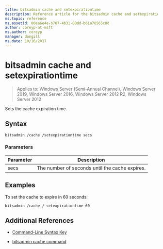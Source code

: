```yaml
---
title: bitsadmin cache and setexpirationtime
description: Reference article for the bitsadmin cache and setexpirationtime command, which sets the cache expiration time.
ms.topic: reference
ms.assetid: 00ea6e4e-b707-4b31-88dd-b61a78565c8d
author: coreyp-at-msft
ms.author: coreyp
manager: dongill
ms.date: 10/16/2017
---
```


# bitsadmin cache and setexpirationtime

> Applies to: Windows Server (Semi-Annual Channel), Windows Server 2019, Windows Server 2016, Windows Server 2012 R2, Windows Server 2012

Sets the cache expiration time.

## Syntax

```
bitsadmin /cache /setexpirationtime secs
```

### Parameters

| Parameter | Description |
| -------------- | -------------- |
| secs | The number of seconds until the cache expires. |

## Examples

To set the cache to expire in 60 seconds:

```
bitsadmin /cache / setexpirationtime 60
```

## Additional References

- [Command-Line Syntax Key](command-line-syntax-key.md)

- [bitsadmin cache command](bitsadmin-cache.md)
